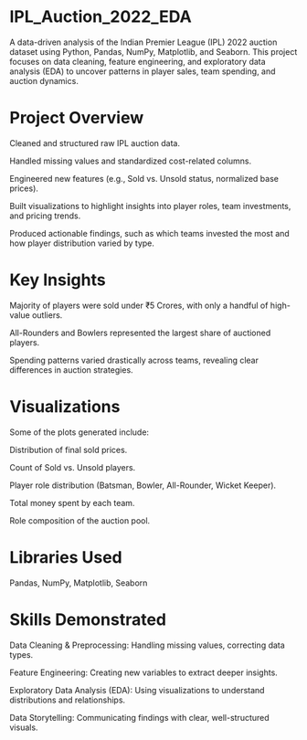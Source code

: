 # IPL_Auction_2022_EDA
A data-driven analysis of the Indian Premier League (IPL) 2022 auction dataset using Python, Pandas, NumPy, Matplotlib, and Seaborn.
This project focuses on data cleaning, feature engineering, and exploratory data analysis (EDA) to uncover patterns in player sales, team spending, and auction dynamics.
# Project Overview
Cleaned and structured raw IPL auction data.

Handled missing values and standardized cost-related columns.

Engineered new features (e.g., Sold vs. Unsold status, normalized base prices).

Built visualizations to highlight insights into player roles, team investments, and pricing trends.

Produced actionable findings, such as which teams invested the most and how player distribution varied by type.
# Key Insights
Majority of players were sold under ₹5 Crores, with only a handful of high-value outliers.

All-Rounders and Bowlers represented the largest share of auctioned players.

Spending patterns varied drastically across teams, revealing clear differences in auction strategies.

# Visualizations
Some of the plots generated include:

Distribution of final sold prices.

Count of Sold vs. Unsold players.

Player role distribution (Batsman, Bowler, All-Rounder, Wicket Keeper).

Total money spent by each team.

Role composition of the auction pool.

# Libraries Used
Pandas, NumPy, Matplotlib, Seaborn

# Skills Demonstrated 
Data Cleaning & Preprocessing: Handling missing values, correcting data types.

Feature Engineering: Creating new variables to extract deeper insights.

Exploratory Data Analysis (EDA): Using visualizations to understand distributions and relationships.

Data Storytelling: Communicating findings with clear, well-structured visuals.

